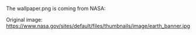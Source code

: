 The wallpaper.png is coming from NASA: 

Original image: https://www.nasa.gov/sites/default/files/thumbnails/image/earth_banner.jpg
